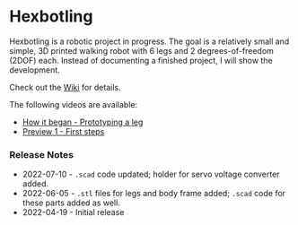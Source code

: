 # Hexbotling

Hexbotling is a robotic project in progress. The goal is a relatively small and simple, 3D printed walking robot with 6 legs and 2 degrees-of-freedom (2DOF) each. Instead of documenting a finished project, I will show the development. 

Check out the [Wiki](https://github.com/teuler/hexbotling/wiki) for details.

The following videos are available:
* [How it began - Prototyping a leg](https://youtu.be/HZH1UBr0M4s)
* [Preview 1 - First steps](https://youtu.be/tBBJNqaDOq4)

### Release Notes

* 2022-07-10 - `.scad` code updated; holder for servo voltage converter added.
* 2022-06-05 - `.stl` files for legs and body frame added; `.scad` code for these parts added as well.
* 2022-04-19 - Initial release

